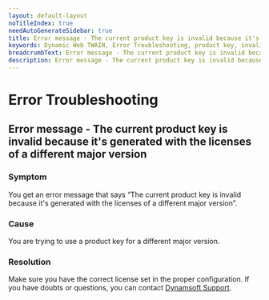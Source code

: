 ```yaml
---
layout: default-layout
noTitleIndex: true
needAutoGenerateSidebar: true
title: Error message - The current product key is invalid because it's generated with the licenses of a different major version
keywords: Dynamic Web TWAIN, Error Troubleshooting, product key, invalid, different major version
breadcrumbText: Error message - The current product key is invalid because it's generated with the licenses of a different major version
description: Error message - The current product key is invalid because it's generated with the licenses of a different major version
---
```


# Error Troubleshooting

## Error message - The current product key is invalid because it's generated with the licenses of a different major version

### Symptom

You get an error message that says “The current product key is invalid because it's generated with the licenses of a different major version”.

### Cause

You are trying to use a product key for a different major version.

### Resolution

Make sure you have the correct license set in the proper configuration. If you have doubts or questions, you can contact <a href="mailto:support@dynamsoft.com" target="_blank">Dynamsoft Support</a>.
